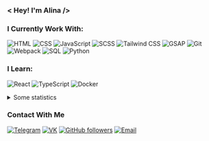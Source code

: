 ### < Hey! I'm Alina />

### I Currently Work With:
![HTML](https://img.shields.io/badge/HTML-E34F26?logo=html5&logoColor=white)
![CSS](https://img.shields.io/badge/CSS-1572B6?logo=css3&logoColor=white)
![JavaScript](https://img.shields.io/badge/JavaScript-F7DF1E?logo=javascript&logoColor=black)
![SCSS](https://img.shields.io/badge/SCSS-CC6699?logo=sass&logoColor=white)
![Tailwind CSS](https://img.shields.io/badge/Tailwind_CSS-38B2AC?logo=tailwind-css&logoColor=white&color=38bdf9)
![GSAP](https://img.shields.io/badge/GSAP-88CE02?logo=greensock&logoColor=black)
![Git](https://img.shields.io/badge/Git-F05032?logo=git&logoColor=white)
![Webpack](https://img.shields.io/badge/Webpack-4F4F4F?logo=webpack&logoColor=white&color=2b3a42)
![SQL](https://img.shields.io/badge/SQL-4479A1?logo=postgresql&logoColor=white)
![Python](https://img.shields.io/badge/Python-3776AB?logo=python&logoColor=white)

### I Learn:
![React](https://img.shields.io/badge/React-20232A?logo=react&logoColor=61DAFB)
![TypeScript](https://img.shields.io/badge/TypeScript-3178C6?logo=typescript&logoColor=white)
![Docker](https://img.shields.io/badge/-Docker-2496ED?logo=docker&logoColor=white)


<!--
**Pipchenkovaa/Pipchenkovaa** is a ✨ _special_ ✨ repository because its `README.md` (this file) appears on your GitHub profile.

Here are some ideas to get you started:

- 🔭 I’m currently working on ...
- 🌱 I’m currently learning ...
- 👯 I’m looking to collaborate on ...
- 🤔 I’m looking for help with ...
- 💬 Ask me about ...
- 📫 How to reach me: ...
- 😄 Pronouns: ...
- ⚡ Fun fact: ...
-->
<details>
<summary> Some statistics </summary>
<br />

  <p align="center">
    <img src="https://github-readme-stats.vercel.app/api?username=Pipchenkovaa&title_color=f0f6fb&text_color=9198a1&icon_color=4493f8&bg_color=0d1116&show_icons=true&hide=issues&hide_border=true&count_private=true">
    <img src="https://github-readme-streak-stats.herokuapp.com/?user=Pipchenkovaa&theme=dark&background=0d1116&hide_border=true">
  </p>
  
</details>

### Contact With Me

[![Telegram](https://img.shields.io/badge/Telegram-@pip_ch-blue?style=social&logo=telegram)](https://t.me/@pip_ch)
[![VK](https://img.shields.io/badge/VK-pip_ch-blue?style=social&logo=vk)](https://vk.com/pip_ch)
[![GitHub followers](https://img.shields.io/github/followers/Pipchenkovaa.svg?label=Follow%20@Pipchenkovaa&style=social)](https://github.com/Pipchenkovaa/)
[![Email](https://img.shields.io/badge/Email-pipchenkova0701@gmail.com-red?style=flat-square&logo=gmail)](mailto:pipchenkova0701@gmail.com)
